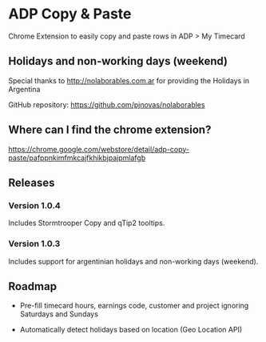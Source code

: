 # ADP Copy & Paste

Chrome Extension to easily copy and paste rows in ADP > My Timecard

## Holidays and non-working days (weekend)

Special thanks to http://nolaborables.com.ar for providing the Holidays in Argentina

GitHub repository: https://github.com/pjnovas/nolaborables

## Where can I find the chrome extension?

https://chrome.google.com/webstore/detail/adp-copy-paste/pafppnkimfmkcajfkhikbjpajpmlafgb


## Releases

### Version 1.0.4

Includes Stormtrooper Copy and qTip2 tooltips.

### Version 1.0.3

Includes support for argentinian holidays and non-working days (weekend).

## Roadmap

* Pre-fill timecard hours, earnings code, customer and project ignoring Saturdays and Sundays

* Automatically detect holidays based on location (Geo Location API)